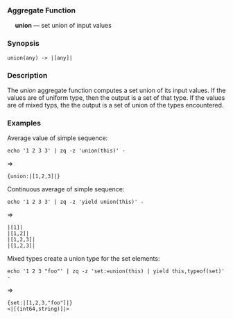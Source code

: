 ### Aggregate Function

&emsp; **union** &mdash; set union of input values

### Synopsis
```
union(any) -> |[any]|
```
### Description

The _union_ aggregate function computes a set union of its input values.
If the values are of uniform type, then the output is a set of that type.
If the values are of mixed typs, the the output is a set of union of the
types encountered.

### Examples

Average value of simple sequence:
```mdtest-command
echo '1 2 3 3' | zq -z 'union(this)' -
```
=>
```mdtest-output
{union:|[1,2,3]|}
```

Continuous average of simple sequence:
```mdtest-command
echo '1 2 3 3' | zq -z 'yield union(this)' -
```
=>
```mdtest-output
|[1]|
|[1,2]|
|[1,2,3]|
|[1,2,3]|
```
Mixed types create a union type for the set elements:
```mdtest-command-issue-3610
echo '1 2 3 "foo"' | zq -z 'set:=union(this) | yield this,typeof(set)' -
```
=>
```mdtest-output-issue-3610
{set:|[1,2,3,"foo"]|}
<|[(int64,string)]|>
```
